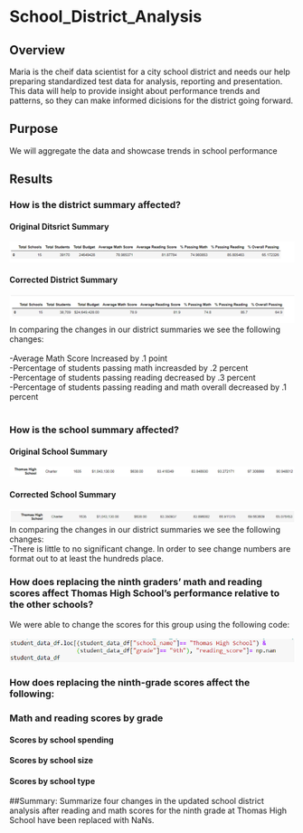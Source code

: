 # School_District_Analysis<br>

## Overview

Maria is the cheif data scientist for a city school district and needs our help preparing standardized test data for analysis, reporting and presentation. This data will help to provide insight about performance trends and patterns, so they can make informed dicisions for the district going forward.
## Purpose
We will aggregate the data and showcase trends in school performance
## Results
### How is the district summary affected? <br>
#### Original Ditsrict Summary
![old_district_summary](Resources/old_district_summary_df.png)
<br>
#### Corrected District Summary
![new_district_summary](Resources/new_district_summary_df.png)
<br>
In comparing the changes in our district summaries we see the following changes: <br>
<br>
-Average Math Score Increased by .1 point <br>
-Percentage of students passing math increasded by .2 percent <br>
-Percentage of students passing reading decreased by .3 percent <br>
-Percentage of students passing reading and math overall decreased by .1 percent <br>
<br>
### How is the school summary affected? <br>
#### Original School Summary
![old_school_summary](Resources/old_school_summary.png)
<br>
#### Corrected School Summary
![new_school_summary](Resources/new_school_summary.png)
<br>
In comparing the changes in our district summaries we see the following changes:<br>
-There is little to no significant change. In order to see change numbers are format out to at least the hundreds place.
### How does replacing the ninth graders’ math and reading scores affect Thomas High School’s performance relative to the other schools? <br>
We were able to change the scores for this group using the following code: <br>
<br>
![Replace Valuesy](Resources/replace_9th_nan.png)
<br>
### How does replacing the ninth-grade scores affect the following: <br>
### Math and reading scores by grade <br>
#### Scores by school spending <br>
#### Scores by school size <br>
#### Scores by school type <br>
##Summary: Summarize four changes in the updated school district analysis after reading and math scores for the ninth grade at Thomas High School have been replaced with NaNs.
